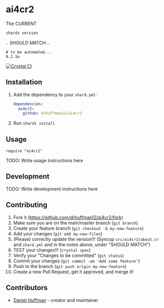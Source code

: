 # ai4cr2

The CURRENT 

```sh
shards version
```

.. SHOULD MATCH ..

```output
# to be automated...
0.2.1e
```

[![Crystal CI](https://github.com/drhuffman12/ai4cr2/actions/workflows/crystal.yml/badge.svg)](https://github.com/drhuffman12/ai4cr2/actions/workflows/crystal.yml)

## Installation

1. Add the dependency to your `shard.yml`:

   ```yaml
   dependencies:
     ai4cr2:
       github: drhuffman12/ai4cr2
   ```

2. Run `shards install`

## Usage

```crystal
require "ai4cr2"
```

TODO: Write usage instructions here

## Development

TODO: Write development instructions here

## Contributing

1. Fork it (<https://github.com/drhuffman12/ai4cr2/fork>)
2. Make sure you are on the main/master branch (`git branch`)
3. Create your feature branch (`git checkout -b my-new-feature`)
4. Add your changes (`git add my-new-files`)
5. (Please) correctly update the version!!! (Syncup `src/ai4cr2/about.cr` and `shard.yml` and in the notes above, under "SHOULD MATCH")
6. TEST your changes!!! (`crystal spec`)
7. Verify your "Changes to be committed" (`git status`)
8. Commit your changes (`git commit -am 'Add some feature'`)
9. Push to the branch (`git push origin my-new-feature`)
10. Create a new Pull Request, get it approved, and merge it!

## Contributors

- [Daniel Huffman](https://github.com/drhuffman12) - creator and maintainer
